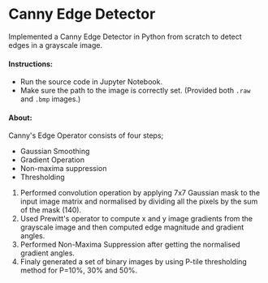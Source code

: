 # Canny Edge Detector
Implemented a Canny Edge Detector in Python from scratch to detect edges in a grayscale image. <br>

#### Instructions: <br>

* Run the source code in Jupyter Notebook. <br>
* Make sure the path to the image is correctly set. (Provided both ```.raw``` and ```.bmp``` images.) <br>

#### About:<br>
Canny's Edge Operator consists of four steps;
* Gaussian Smoothing <br>
* Gradient Operation <br>
* Non-maxima suppression <br>
* Thresholding <br>

1. Performed convolution operation by applying 7x7 Gaussian mask to the input image matrix and normalised by dividing all the pixels by the sum of the mask (140). <br>
2. Used Prewitt's operator to compute x and y image gradients from the grayscale image and then computed edge magnitude and gradient angles.<br>
3. Performed Non-Maxima Suppression after getting the normalised gradient angles.<br>
4. Finaly generated a set of binary images by using P-tile thresholding method for P=10%, 30% and 50%.<br>
